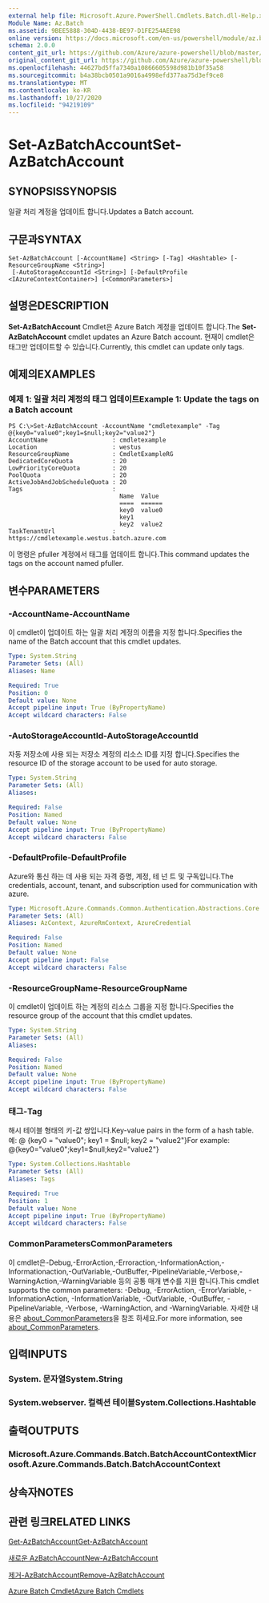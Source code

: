 ```yaml
---
external help file: Microsoft.Azure.PowerShell.Cmdlets.Batch.dll-Help.xml
Module Name: Az.Batch
ms.assetid: 9BEE5888-304D-4438-BE97-D1FE254AEE98
online version: https://docs.microsoft.com/en-us/powershell/module/az.batch/set-azbatchaccount
schema: 2.0.0
content_git_url: https://github.com/Azure/azure-powershell/blob/master/src/Batch/Batch/help/Set-AzBatchAccount.md
original_content_git_url: https://github.com/Azure/azure-powershell/blob/master/src/Batch/Batch/help/Set-AzBatchAccount.md
ms.openlocfilehash: 44627bd5ffa7340a10866605598d981b10f35a58
ms.sourcegitcommit: b4a38bcb0501a9016a4998efd377aa75d3ef9ce8
ms.translationtype: MT
ms.contentlocale: ko-KR
ms.lasthandoff: 10/27/2020
ms.locfileid: "94219109"
---
```

# <span data-ttu-id="0c8f6-101">Set-AzBatchAccount</span><span class="sxs-lookup"><span data-stu-id="0c8f6-101">Set-AzBatchAccount</span></span>

## <span data-ttu-id="0c8f6-102">SYNOPSIS</span><span class="sxs-lookup"><span data-stu-id="0c8f6-102">SYNOPSIS</span></span>
<span data-ttu-id="0c8f6-103">일괄 처리 계정을 업데이트 합니다.</span><span class="sxs-lookup"><span data-stu-id="0c8f6-103">Updates a Batch account.</span></span>

## <span data-ttu-id="0c8f6-104">구문과</span><span class="sxs-lookup"><span data-stu-id="0c8f6-104">SYNTAX</span></span>

```
Set-AzBatchAccount [-AccountName] <String> [-Tag] <Hashtable> [-ResourceGroupName <String>]
 [-AutoStorageAccountId <String>] [-DefaultProfile <IAzureContextContainer>] [<CommonParameters>]
```

## <span data-ttu-id="0c8f6-105">설명은</span><span class="sxs-lookup"><span data-stu-id="0c8f6-105">DESCRIPTION</span></span>
<span data-ttu-id="0c8f6-106">**Set-AzBatchAccount** Cmdlet은 Azure Batch 계정을 업데이트 합니다.</span><span class="sxs-lookup"><span data-stu-id="0c8f6-106">The **Set-AzBatchAccount** cmdlet updates an Azure Batch account.</span></span>
<span data-ttu-id="0c8f6-107">현재이 cmdlet은 태그만 업데이트할 수 있습니다.</span><span class="sxs-lookup"><span data-stu-id="0c8f6-107">Currently, this cmdlet can update only tags.</span></span>

## <span data-ttu-id="0c8f6-108">예제의</span><span class="sxs-lookup"><span data-stu-id="0c8f6-108">EXAMPLES</span></span>

### <span data-ttu-id="0c8f6-109">예제 1: 일괄 처리 계정의 태그 업데이트</span><span class="sxs-lookup"><span data-stu-id="0c8f6-109">Example 1: Update the tags on a Batch account</span></span>
```
PS C:\>Set-AzBatchAccount -AccountName "cmdletexample" -Tag @{key0="value0";key1=$null;key2="value2"}
AccountName                  : cmdletexample
Location                     : westus
ResourceGroupName            : CmdletExampleRG
DedicatedCoreQuota           : 20
LowPriorityCoreQuota         : 20
PoolQuota                    : 20
ActiveJobAndJobScheduleQuota : 20
Tags                         :
                               Name  Value
                               ====  ======
                               key0  value0
                               key1
                               key2  value2
TaskTenantUrl                : https://cmdletexample.westus.batch.azure.com
```

<span data-ttu-id="0c8f6-110">이 명령은 pfuller 계정에서 태그를 업데이트 합니다.</span><span class="sxs-lookup"><span data-stu-id="0c8f6-110">This command updates the tags on the account named pfuller.</span></span>

## <span data-ttu-id="0c8f6-111">변수</span><span class="sxs-lookup"><span data-stu-id="0c8f6-111">PARAMETERS</span></span>

### <span data-ttu-id="0c8f6-112">-AccountName</span><span class="sxs-lookup"><span data-stu-id="0c8f6-112">-AccountName</span></span>
<span data-ttu-id="0c8f6-113">이 cmdlet이 업데이트 하는 일괄 처리 계정의 이름을 지정 합니다.</span><span class="sxs-lookup"><span data-stu-id="0c8f6-113">Specifies the name of the Batch account that this cmdlet updates.</span></span>

```yaml
Type: System.String
Parameter Sets: (All)
Aliases: Name

Required: True
Position: 0
Default value: None
Accept pipeline input: True (ByPropertyName)
Accept wildcard characters: False
```

### <span data-ttu-id="0c8f6-114">-AutoStorageAccountId</span><span class="sxs-lookup"><span data-stu-id="0c8f6-114">-AutoStorageAccountId</span></span>
<span data-ttu-id="0c8f6-115">자동 저장소에 사용 되는 저장소 계정의 리소스 ID를 지정 합니다.</span><span class="sxs-lookup"><span data-stu-id="0c8f6-115">Specifies the resource ID of the storage account to be used for auto storage.</span></span>

```yaml
Type: System.String
Parameter Sets: (All)
Aliases:

Required: False
Position: Named
Default value: None
Accept pipeline input: True (ByPropertyName)
Accept wildcard characters: False
```

### <span data-ttu-id="0c8f6-116">-DefaultProfile</span><span class="sxs-lookup"><span data-stu-id="0c8f6-116">-DefaultProfile</span></span>
<span data-ttu-id="0c8f6-117">Azure와 통신 하는 데 사용 되는 자격 증명, 계정, 테 넌 트 및 구독입니다.</span><span class="sxs-lookup"><span data-stu-id="0c8f6-117">The credentials, account, tenant, and subscription used for communication with azure.</span></span>

```yaml
Type: Microsoft.Azure.Commands.Common.Authentication.Abstractions.Core.IAzureContextContainer
Parameter Sets: (All)
Aliases: AzContext, AzureRmContext, AzureCredential

Required: False
Position: Named
Default value: None
Accept pipeline input: False
Accept wildcard characters: False
```

### <span data-ttu-id="0c8f6-118">-ResourceGroupName</span><span class="sxs-lookup"><span data-stu-id="0c8f6-118">-ResourceGroupName</span></span>
<span data-ttu-id="0c8f6-119">이 cmdlet이 업데이트 하는 계정의 리소스 그룹을 지정 합니다.</span><span class="sxs-lookup"><span data-stu-id="0c8f6-119">Specifies the resource group of the account that this cmdlet updates.</span></span>

```yaml
Type: System.String
Parameter Sets: (All)
Aliases:

Required: False
Position: Named
Default value: None
Accept pipeline input: True (ByPropertyName)
Accept wildcard characters: False
```

### <span data-ttu-id="0c8f6-120">태그</span><span class="sxs-lookup"><span data-stu-id="0c8f6-120">-Tag</span></span>
<span data-ttu-id="0c8f6-121">해시 테이블 형태의 키-값 쌍입니다.</span><span class="sxs-lookup"><span data-stu-id="0c8f6-121">Key-value pairs in the form of a hash table.</span></span> <span data-ttu-id="0c8f6-122">예: @ {key0 = "value0"; key1 = $null; key2 = "value2"}</span><span class="sxs-lookup"><span data-stu-id="0c8f6-122">For example: @{key0="value0";key1=$null;key2="value2"}</span></span>

```yaml
Type: System.Collections.Hashtable
Parameter Sets: (All)
Aliases: Tags

Required: True
Position: 1
Default value: None
Accept pipeline input: True (ByPropertyName)
Accept wildcard characters: False
```

### <span data-ttu-id="0c8f6-123">CommonParameters</span><span class="sxs-lookup"><span data-stu-id="0c8f6-123">CommonParameters</span></span>
<span data-ttu-id="0c8f6-124">이 cmdlet은-Debug,-ErrorAction,-Erroraction,-InformationAction,-Informationaction,-OutVariable,-OutBuffer,-PipelineVariable,-Verbose,-WarningAction,-WarningVariable 등의 공통 매개 변수를 지원 합니다.</span><span class="sxs-lookup"><span data-stu-id="0c8f6-124">This cmdlet supports the common parameters: -Debug, -ErrorAction, -ErrorVariable, -InformationAction, -InformationVariable, -OutVariable, -OutBuffer, -PipelineVariable, -Verbose, -WarningAction, and -WarningVariable.</span></span> <span data-ttu-id="0c8f6-125">자세한 내용은 [about_CommonParameters](http://go.microsoft.com/fwlink/?LinkID=113216)을 참조 하세요.</span><span class="sxs-lookup"><span data-stu-id="0c8f6-125">For more information, see [about_CommonParameters](http://go.microsoft.com/fwlink/?LinkID=113216).</span></span>

## <span data-ttu-id="0c8f6-126">입력</span><span class="sxs-lookup"><span data-stu-id="0c8f6-126">INPUTS</span></span>

### <span data-ttu-id="0c8f6-127">System. 문자열</span><span class="sxs-lookup"><span data-stu-id="0c8f6-127">System.String</span></span>

### <span data-ttu-id="0c8f6-128">System.webserver. 컬렉션 테이블</span><span class="sxs-lookup"><span data-stu-id="0c8f6-128">System.Collections.Hashtable</span></span>

## <span data-ttu-id="0c8f6-129">출력</span><span class="sxs-lookup"><span data-stu-id="0c8f6-129">OUTPUTS</span></span>

### <span data-ttu-id="0c8f6-130">Microsoft.Azure.Commands.Batch.BatchAccountContext</span><span class="sxs-lookup"><span data-stu-id="0c8f6-130">Microsoft.Azure.Commands.Batch.BatchAccountContext</span></span>

## <span data-ttu-id="0c8f6-131">상속자</span><span class="sxs-lookup"><span data-stu-id="0c8f6-131">NOTES</span></span>

## <span data-ttu-id="0c8f6-132">관련 링크</span><span class="sxs-lookup"><span data-stu-id="0c8f6-132">RELATED LINKS</span></span>

[<span data-ttu-id="0c8f6-133">Get-AzBatchAccount</span><span class="sxs-lookup"><span data-stu-id="0c8f6-133">Get-AzBatchAccount</span></span>](./Get-AzBatchAccount.md)

[<span data-ttu-id="0c8f6-134">새로운 AzBatchAccount</span><span class="sxs-lookup"><span data-stu-id="0c8f6-134">New-AzBatchAccount</span></span>](./New-AzBatchAccount.md)

[<span data-ttu-id="0c8f6-135">제거-AzBatchAccount</span><span class="sxs-lookup"><span data-stu-id="0c8f6-135">Remove-AzBatchAccount</span></span>](./Remove-AzBatchAccount.md)

[<span data-ttu-id="0c8f6-136">Azure Batch Cmdlet</span><span class="sxs-lookup"><span data-stu-id="0c8f6-136">Azure Batch Cmdlets</span></span>](/powershell/module/Az.Batch/)
